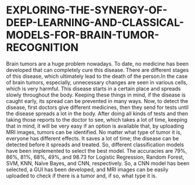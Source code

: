 # EXPLORING-THE-SYNERGY-OF-DEEP-LEARNING-AND-CLASSICAL-MODELS-FOR-BRAIN-TUMOR-RECOGNITION
Brain tumors are a huge problem nowadays. To date, no medicine has been developed that can completely cure this disease. There are different stages of this disease, which ultimately lead to the death of the person.In the case of brain tumors, especially, unnecessary changes are seen in various cells, which is very harmful. This disease starts in a certain place and spreads slowly throughout the body. Keeping these things in mind, if the disease is caught early, its spread can be prevented in many ways. Now, to detect the disease, first doctors give different medicines, then they send for tests until the disease spreads a lot in the body. After doing all kinds of tests and then taking those reports to the doctor to see, which takes a lot of time, keeping that in mind, it will be very easy if an option is available that, by uploading MRI images, tumors can be identified. No matter what type of tumor it is, everyone has different effects. It saves a lot of time; the disease can be detected before it spreads and treated. So, different classification models have been implemented to select the best model. The accuracies are 79%, 86%, 81%, 68%, 49%, and 98.73 for Logistic Regression, Random Forest, SVM, KNN, Naïve Bayes, and CNN, respectively. So, a CNN model has been selected, a GUI has been developed, and MRI images can be easily uploaded to check if there is a tumor and, if so, what type it is.
